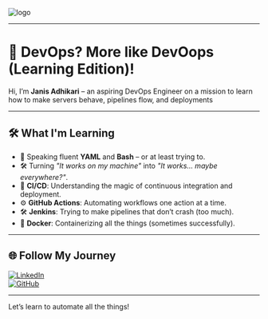 
![logo](https://blogger.googleusercontent.com/img/b/R29vZ2xl/AVvXsEh2pB79ZaEwDoyeOowcq47W0JjBESyM4yjLABg2vLPMuEbc0hE8GLTvynhVGcggbAQ9NbkWo-tHjpHPDx1HXXurQU4GU6-IxJJc47MGMib7qlFYeokK8eRzFOYG2OROndx_qaCiPGfzMzqY35zS0WkV9H3r43IFHIMX26QjLImTBavpX_WNP0AtPCRpeQM_/s500/Untitled_design-removebg-preview%20(1).png)

---
# 🚀 DevOps? More like DevOops (Learning Edition)!  

Hi, I’m **Janis Adhikari** – an aspiring DevOps Engineer on a mission to learn how to make servers behave, pipelines flow, and deployments 

---

## 🛠️ What I'm Learning  
- 📖 Speaking fluent **YAML** and **Bash** – or at least trying to.  
- 🛠️ Turning *"It works on my machine"* into *"It works... maybe everywhere?"*.
- 🌱 **CI/CD**: Understanding the magic of continuous integration and deployment.  
- ⚙️ **GitHub Actions**: Automating workflows one action at a time.  
- 🛠️ **Jenkins**: Trying to make pipelines that don’t crash (too much).  
- 🐳 **Docker**: Containerizing all the things (sometimes successfully).  

---

## 🌐 Follow My Journey  

[![LinkedIn](https://img.shields.io/badge/LinkedIn-Connect-blue?style=for-the-badge&logo=linkedin)](https://www.linkedin.com/in/janis-adhikari-053347263)  
[![GitHub](https://img.shields.io/badge/GitHub-Follow-black?style=for-the-badge&logo=github)](https://github.com/janisadhi)  

---
Let’s learn to automate all the things! 
